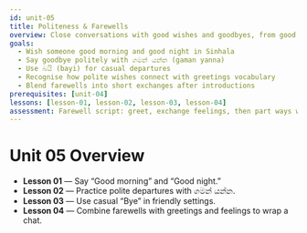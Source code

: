 ```yaml
---
id: unit-05
title: Politeness & Farewells
overview: Close conversations with good wishes and goodbyes, from good morning to casual bye.
goals:
  - Wish someone good morning and good night in Sinhala
  - Say goodbye politely with ගමන් යන්න (gaman yanna)
  - Use බයි (bayi) for casual departures
  - Recognise how polite wishes connect with greetings vocabulary
  - Blend farewells into short exchanges after introductions
prerequisites: [unit-04]
lessons: [lesson-01, lesson-02, lesson-03, lesson-04]
assessment: Farewell script: greet, exchange feelings, then part ways with a good wish.
---
```


# Unit 05 Overview

- **Lesson 01** — Say “Good morning” and “Good night.”
- **Lesson 02** — Practice polite departures with ගමන් යන්න.
- **Lesson 03** — Use casual “Bye” in friendly settings.
- **Lesson 04** — Combine farewells with greetings and feelings to wrap a chat.

